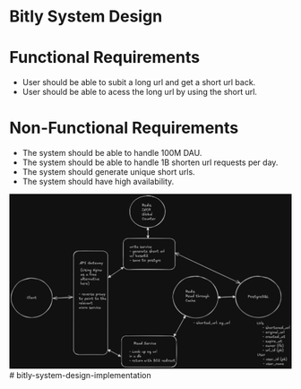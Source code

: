 # Bitly System Design 

# Functional Requirements
- User should be able to subit a long url and get a short url back.
- User should be able to acess the long url by using the short url.

# Non-Functional Requirements
- The system should be able to handle 100M DAU.
- The system should be able to handle 1B shorten url requests per day.
- The system should generate unique short urls.
- The system should have high availability.

![Bitly System Design](sys.png)# bitly-system-design-implementation
